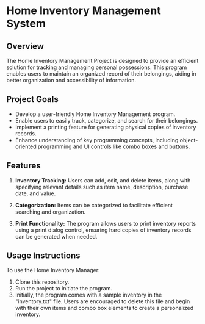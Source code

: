 # Home Inventory Management System

## Overview
The Home Inventory Management Project is designed to provide an efficient solution for tracking and managing personal possessions. This program enables users to maintain an organized record of their belongings, aiding in better organization and accessibility of information.

## Project Goals
- Develop a user-friendly Home Inventory Management program.
- Enable users to easily track, categorize, and search for their belongings.
- Implement a printing feature for generating physical copies of inventory records.
- Enhance understanding of key programming concepts, including object-oriented programming and UI controls like combo boxes and buttons.

## Features
1. **Inventory Tracking:** Users can add, edit, and delete items, along with specifying relevant details such as item name, description, purchase date, and value.

2. **Categorization:** Items can be categorized to facilitate efficient searching and organization.

3. **Print Functionality:** The program allows users to print inventory reports using a print dialog control, ensuring hard copies of inventory records can be generated when needed.

## Usage Instructions
To use the Home Inventory Manager:
1. Clone this repository. 
2. Run the project to initiate the program.
3. Initially, the program comes with a sample inventory in the "inventory.txt" file. Users are encouraged to delete this file and begin with their own items and combo box elements to create a personalized inventory.

